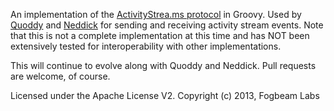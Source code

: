 An implementation of the [ActivityStrea.ms protocol](http://activitystrea.ms/) in Groovy.  Used by
[Quoddy](https://github.com/fogbeam/Quoddy) and [Neddick](https://github.com/fogbeam/Neddick) for sending and 
receiving activity stream events.  Note that this is not a complete implementation at this time and has NOT 
been extensively tested for interoperability with other implementations.

This will continue to evolve along with Quoddy and Neddick.  Pull requests are welcome, of course.

Licensed under the Apache License V2.
Copyright (c) 2013, Fogbeam Labs
  